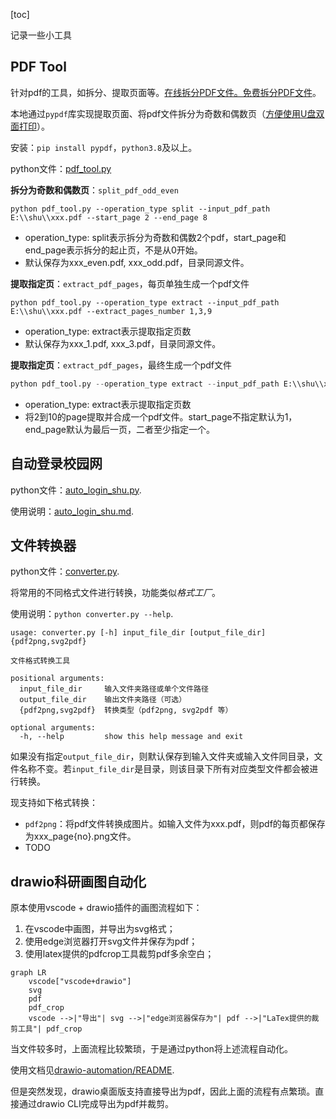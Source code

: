 [toc]

记录一些小工具

## PDF Tool

针对pdf的工具，如拆分、提取页面等。[在线拆分PDF文件。免费拆分PDF文件](https://www.ilovepdf.com/zh-cn/split_pdf)。

本地通过`pypdf`库实现提取页面、将pdf文件拆分为奇数和偶数页（<u>方便使用U盘双面打印</u>）。

安装：`pip install pypdf`，`python3.8`及以上。

python文件：[pdf_tool.py](./pdf_tool.py)

**拆分为奇数和偶数页**：`split_pdf_odd_even`

```shell
python pdf_tool.py --operation_type split --input_pdf_path E:\\shu\\xxx.pdf --start_page 2 --end_page 8
```

* operation_type: split表示拆分为奇数和偶数2个pdf，start_page和end_page表示拆分的起止页，不是从0开始。
* 默认保存为xxx_even.pdf, xxx_odd.pdf，目录同源文件。

**提取指定页**：`extract_pdf_pages`，每页单独生成一个pdf文件

```shell
python pdf_tool.py --operation_type extract --input_pdf_path E:\\shu\\xxx.pdf --extract_pages_number 1,3,9
```

* operation_type: extract表示提取指定页数
* 默认保存为xxx_1.pdf, xxx_3.pdf，目录同源文件。

**提取指定页**：`extract_pdf_pages`，最终生成一个pdf文件

```python
python pdf_tool.py --operation_type extract --input_pdf_path E:\\shu\\xxx.pdf --start_page 2 --end_page 10
```

* operation_type: extract表示提取指定页数
* 将2到10的page提取并合成一个pdf文件。start_page不指定默认为1，end_page默认为最后一页，二者至少指定一个。



## 自动登录校园网

python文件：[auto_login_shu.py](./auto_login_shu.py).

使用说明：[auto_login_shu.md](./auto_login_shu.md).

## 文件转换器

python文件：[converter.py](./converter.py).

将常用的不同格式文件进行转换，功能类似*格式工厂*。

使用说明：`python converter.py --help`.

```shell
usage: converter.py [-h] input_file_dir [output_file_dir] {pdf2png,svg2pdf}

文件格式转换工具

positional arguments:
  input_file_dir     输入文件夹路径或单个文件路径
  output_file_dir    输出文件夹路径（可选）
  {pdf2png,svg2pdf}  转换类型（pdf2png, svg2pdf 等）

optional arguments:
  -h, --help         show this help message and exit
```

如果没有指定`output_file_dir`，则默认保存到输入文件夹或输入文件同目录，文件名称不变。若`input_file_dir`是目录，则该目录下所有对应类型文件都会被进行转换。

现支持如下格式转换：

* `pdf2png`：将pdf文件转换成图片。如输入文件为xxx.pdf，则pdf的每页都保存为xxx_page{no}.png文件。
* TODO

## drawio科研画图自动化

原本使用vscode + drawio插件的画图流程如下：

1. 在vscode中画图，并导出为svg格式；
2. 使用edge浏览器打开svg文件并保存为pdf；
3. 使用latex提供的pdfcrop工具裁剪pdf多余空白；

```mermaid
graph LR
	vscode["vscode+drawio"]
	svg
	pdf
	pdf_crop
	vscode -->|"导出"| svg -->|"edge浏览器保存为"| pdf -->|"LaTex提供的裁剪工具"| pdf_crop
```

当文件较多时，上面流程比较繁琐，于是通过python将上述流程自动化。

使用文档见[drawio-automation/README](drawio-automation/README.md).

但是突然发现，drawio桌面版支持直接导出为pdf，因此上面的流程有点繁琐。直接通过drawio CLI完成导出为pdf并裁剪。
